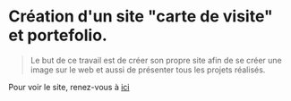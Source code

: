# Création d'un site "carte de visite" et portefolio.

> Le but de ce travail est de créer son propre site afin de se créer une image sur le web et aussi de présenter tous les projets réalisés.

Pour voir le site, renez-vous à [ici](http://www.loic-parent.be)

